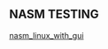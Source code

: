 ## NASM TESTING
[nasm_linux_with_gui](https://github.com/SitrakaResearchAndPOC/nasm/blob/main/nasm_linux.md)
